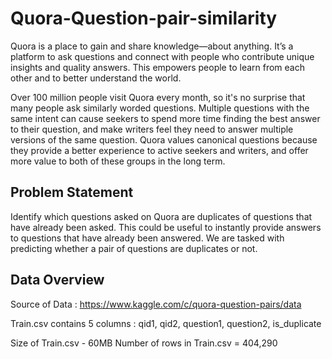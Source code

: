 # Quora-Question-pair-similarity

Quora is a place to gain and share knowledge—about anything. It’s a platform to ask questions and connect with people who contribute unique insights and quality answers. This empowers people to learn from each other and to better understand the world.

Over 100 million people visit Quora every month, so it's no surprise that many people ask similarly worded questions. Multiple questions with the same intent can cause seekers to spend more time finding the best answer to their question, and make writers feel they need to answer multiple versions of the same question. Quora values canonical questions because they provide a better experience to active seekers and writers, and offer more value to both of these groups in the long term.

## Problem Statement
Identify which questions asked on Quora are duplicates of questions that have already been asked. This could be useful to instantly provide answers to questions that have already been answered. We are tasked with predicting whether a pair of questions are duplicates or not.

## Data Overview

Source of Data : https://www.kaggle.com/c/quora-question-pairs/data

Train.csv contains 5 columns : qid1, qid2, question1, question2, is_duplicate

Size of Train.csv - 60MB
Number of rows in Train.csv = 404,290
